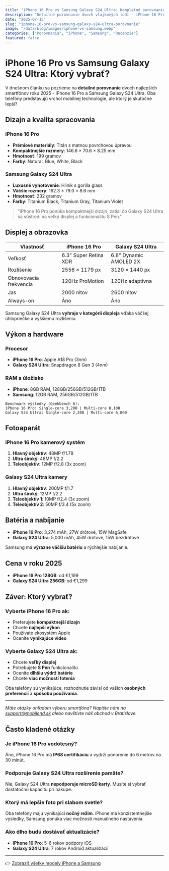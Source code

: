 ```yaml
---
title: "iPhone 16 Pro vs Samsung Galaxy S24 Ultra: Kompletné porovnanie"
description: "Detailné porovnanie dvoch vlajkových lodí - iPhone 16 Pro a Samsung Galaxy S24 Ultra. Ktorý je lepší v roku 2025?"
date: "2025-07-15"
slug: "iphone-16-pro-vs-samsung-galaxy-s24-ultra-porovnanie"
image: "/data/blog/images/iphone-vs-samsung.webp"
categories: ["Porovnania", "iPhone", "Samsung", "Recenzie"]
featured: false
---
```


# iPhone 16 Pro vs Samsung Galaxy S24 Ultra: Ktorý vybrať?

V dnešnom článku sa pozrieme na **detailné porovnanie** dvoch najlepších smartfónov roku 2025 - iPhone 16 Pro a Samsung Galaxy S24 Ultra. Oba telefóny predstavujú vrchol mobilnej technológie, ale ktorý je skutočne lepší?

## Dizajn a kvalita spracovania

### iPhone 16 Pro
- **Prémiové materiály**: Titán s matnou povrchovou úpravou
- **Kompaktnejšie rozmery**: 146.6 × 70.6 × 8.25 mm
- **Hmotnosť**: 199 gramov
- **Farby**: Natural, Blue, White, Black

### Samsung Galaxy S24 Ultra
- **Luxusné vyhotovenie**: Hliník s gorilla glass
- **Väčšie rozmery**: 162.3 × 79.0 × 8.6 mm  
- **Hmotnosť**: 232 gramov
- **Farby**: Titanium Black, Titanium Gray, Titanium Violet

> "iPhone 16 Pro ponúka kompaktnejší dizajn, zatial čo Galaxy S24 Ultra sa sústredí na veľký displej a funkcionalitu S Pen."

## Displej a obrazovka

| Vlastnosť | iPhone 16 Pro | Galaxy S24 Ultra |
|-----------|---------------|-------------------|
| Veľkosť | 6.3" Super Retina XDR | 6.8" Dynamic AMOLED 2X |
| Rozlíšenie | 2556 × 1179 px | 3120 × 1440 px |
| Obnovovacia frekvencia | 120Hz ProMotion | 120Hz adaptívna |
| Jas | 2000 nitov | 2600 nitov |
| Always-on | Áno | Áno |

Samsung Galaxy S24 Ultra **vyhraje v kategórii displeja** vďaka väčšej úhlopriečke a vyššiemu rozlíšeniu.

## Výkon a hardware

### Procesor
- **iPhone 16 Pro**: Apple A18 Pro (3nm)
- **Galaxy S24 Ultra**: Snapdragon 8 Gen 3 (4nm)

### RAM a úložisko
- **iPhone**: 8GB RAM, 128GB/256GB/512GB/1TB
- **Samsung**: 12GB RAM, 256GB/512GB/1TB

```
Benchmark výsledky (Geekbench 6):
iPhone 16 Pro: Single-core 3,200 | Multi-core 8,100
Galaxy S24 Ultra: Single-core 2,200 | Multi-core 6,800
```

## Fotoaparát

### iPhone 16 Pro kamerový systém
1. **Hlavný objektív**: 48MP f/1.78
2. **Ultra široký**: 48MP f/2.2  
3. **Teleobjektív**: 12MP f/2.8 (3x zoom)

### Galaxy S24 Ultra kamery  
1. **Hlavný objektív**: 200MP f/1.7
2. **Ultra široký**: 12MP f/2.2
3. **Teleobjektív 1**: 10MP f/2.4 (3x zoom)
4. **Teleobjektív 2**: 50MP f/3.4 (5x zoom)

## Batéria a nabíjanie

- **iPhone 16 Pro**: 3,274 mAh, 27W drôtové, 15W MagSafe
- **Galaxy S24 Ultra**: 5,000 mAh, 45W drôtové, 15W bezdrôtové

Samsung má **výrazne väčšiu batériu** a rýchlejšie nabíjanie.

## Cena v roku 2025

- **iPhone 16 Pro 128GB**: od €1,199
- **Galaxy S24 Ultra 256GB**: od €1,299

## Záver: Ktorý vybrať?

### Vyberte iPhone 16 Pro ak:
- Preferujete **kompaktnejší dizajn**
- Chcete **najlepší výkon** 
- Používate ekosystém Apple
- Oceníte **vynikajúce video**

### Vyberte Galaxy S24 Ultra ak:
- Chcete **veľký displej**
- Potrebujete **S Pen** funkcionalitu  
- Oceníte **dlhšiu výdrž batérie**
- Chcete **viac možností fotenia**

Oba telefóny sú vynikajúce, rozhodnutie závisí od vašich **osobných preferencií** a **spôsobu používania**.

---

*Máte otázky ohľadom výberu smartfóna? Napíšte nám na [support@mobilend.sk](mailto:support@mobilend.sk) alebo navštívte náš obchod v Bratislave.*

## Často kladené otázky

### Je iPhone 16 Pro vodotesný?
Áno, iPhone 16 Pro má **IP68 certifikáciu** a vydrží ponorenie do 6 metrov na 30 minút.

### Podporuje Galaxy S24 Ultra rozšírenie pamäte?
Nie, Galaxy S24 Ultra **nepodporuje microSD karty**. Musíte si vybrať dostatočnú kapacitu pri nákupe.

### Ktorý má lepšie foto pri slabom svetle?
Oba telefóny majú vynikajúci **nočný režim**. iPhone má konzistentnejšie výsledky, Samsung ponúka viac možností manuálneho nastavenia.

### Ako dlho budú dostávať aktualizácie?
- **iPhone 16 Pro**: 5-6 rokov podpory iOS
- **Galaxy S24 Ultra**: 7 rokov Android aktualizácií

---

👉 [Zobraziť všetky modely iPhone a Samsung](/katalog)